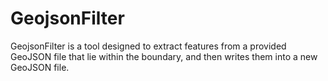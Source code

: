 # GeojsonFilter
GeojsonFilter is a tool designed to extract features from a provided GeoJSON file that lie within the boundary, and then writes them into a new GeoJSON file.
